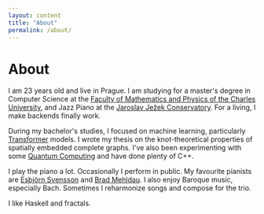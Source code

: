 ```yaml
---
layout: content
title: "About"
permalink: /about/
---
```



# About

I am 23 years old and live in Prague.
I am studying for a master's degree in Computer Science at the 
[Faculty of Mathematics and Physics of the Charles University](https://www.mff.cuni.cz/),
and Jazz Piano at the
[Jaroslav Ježek Conservatory](https://www.kjj.cz).
For a living, I make backends finally work.

During my bachelor's studies, I focused on machine learning, particularly [Transformer](https://arxiv.org/abs/1706.03762) models.
I wrote my thesis on the knot-theoretical properties of spatially embedded complete graphs.
I've also been experimenting with some [Quantum Computing](https://github.com/patztablook22/jaq)
and have done plenty of C++.

I play the piano a lot. Occasionally I perform in public. 
My favourite pianists are
[Esbjörn Svensson](https://en.wikipedia.org/wiki/Esbj%C3%B6rn_Svensson)
and 
[Brad Mehldau](https://en.wikipedia.org/wiki/Brad_Mehldau). I also enjoy Baroque music, especially Bach.
Sometimes I reharmonize songs and compose for the trio.

I like Haskell and fractals.
